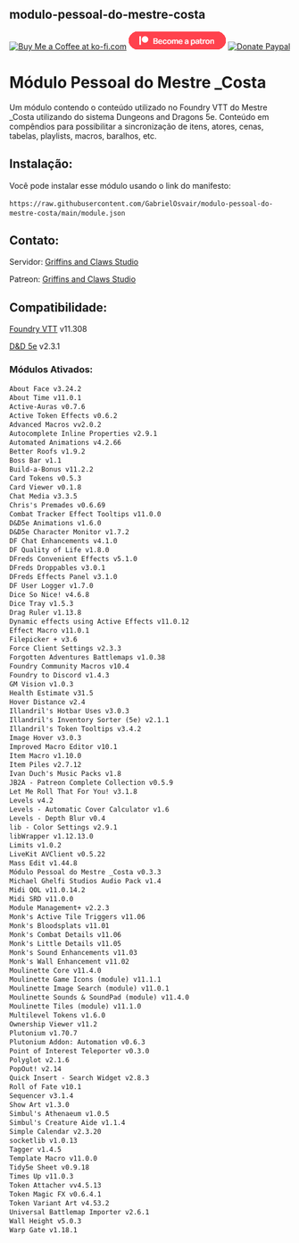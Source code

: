 ## modulo-pessoal-do-mestre-costa

<a href='https://ko-fi.com/O5O5MO0RL' target='_blank'><img height='36' style='border:0px;height:36px;' src='https://storage.ko-fi.com/cdn/kofi1.png?v=3' border='0' alt='Buy Me a Coffee at ko-fi.com' /></a>
[![become a patron](https://github.com/flamewave000/dragonflagon-fvtt/blob/master/.assets/patreon-image.png)](https://www.patreon.com/griffinsandclawsstudio)
[![Donate Paypal](https://www.paypalobjects.com/en_US/i/btn/btn_donate_LG.gif)](https://www.paypal.com/donate/?hosted_button_id=473VQVGUB9HL8)

# Módulo Pessoal do Mestre _Costa

Um módulo contendo o conteúdo utilizado no Foundry VTT do Mestre _Costa utilizando do sistema Dungeons and Dragons 5e. Conteúdo em compêndios para possibilitar a sincronização de itens, atores, cenas, tabelas, playlists, macros, baralhos, etc.

## Instalação:
Você pode instalar esse módulo usando o link do manifesto:

```https://raw.githubusercontent.com/GabrielOsvair/modulo-pessoal-do-mestre-costa/main/module.json```


## Contato:

Servidor: [Griffins and Claws Studio](https://discord.gg/2Tbg9TJt4u)

Patreon: [Griffins and Claws Studio](https://www.patreon.com/griffinsandclawsstudio)


## Compatibilidade:
[Foundry VTT](https://foundryvtt.com/) v11.308

[D&D 5e](https://foundryvtt.com/](https://github.com/foundryvtt/dnd5e)https://github.com/foundryvtt/dnd5e) v2.3.1

### Módulos Ativados:
```
About Face v3.24.2
About Time v11.0.1
Active-Auras v0.7.6
Active Token Effects v0.6.2
Advanced Macros vv2.0.2
Autocomplete Inline Properties v2.9.1
Automated Animations v4.2.66
Better Roofs v1.9.2
Boss Bar v1.1
Build-a-Bonus v11.2.2
Card Tokens v0.5.3
Card Viewer v0.1.8
Chat Media v3.3.5
Chris's Premades v0.6.69
Combat Tracker Effect Tooltips v11.0.0
D&D5e Animations v1.6.0
D&D5e Character Monitor v1.7.2
DF Chat Enhancements v4.1.0
DF Quality of Life v1.8.0
DFreds Convenient Effects v5.1.0
DFreds Droppables v3.0.1
DFreds Effects Panel v3.1.0
DF User Logger v1.7.0
Dice So Nice! v4.6.8
Dice Tray v1.5.3
Drag Ruler v1.13.8
Dynamic effects using Active Effects v11.0.12
Effect Macro v11.0.1
Filepicker + v3.6
Force Client Settings v2.3.3
Forgotten Adventures Battlemaps v1.0.38
Foundry Community Macros v10.4
Foundry to Discord v1.4.3
GM Vision v1.0.3
Health Estimate v31.5
Hover Distance v2.4
Illandril's Hotbar Uses v3.0.3
Illandril's Inventory Sorter (5e) v2.1.1
Illandril's Token Tooltips v3.4.2
Image Hover v3.0.3
Improved Macro Editor v10.1
Item Macro v1.10.0
Item Piles v2.7.12
Ivan Duch's Music Packs v1.8
JB2A - Patreon Complete Collection v0.5.9
Let Me Roll That For You! v3.1.8
Levels v4.2
Levels - Automatic Cover Calculator v1.6
Levels - Depth Blur v0.4
lib - Color Settings v2.9.1
libWrapper v1.12.13.0
Limits v1.0.2
LiveKit AVClient v0.5.22
Mass Edit v1.44.8
Módulo Pessoal do Mestre _Costa v0.3.3
Michael Ghelfi Studios Audio Pack v1.4
Midi QOL v11.0.14.2
Midi SRD v11.0.0
Module Management+ v2.2.3
Monk's Active Tile Triggers v11.06
Monk's Bloodsplats v11.01
Monk's Combat Details v11.06
Monk's Little Details v11.05
Monk's Sound Enhancements v11.03
Monk's Wall Enhancement v11.02
Moulinette Core v11.4.0
Moulinette Game Icons (module) v11.1.1
Moulinette Image Search (module) v11.0.1
Moulinette Sounds & SoundPad (module) v11.4.0
Moulinette Tiles (module) v11.1.0
Multilevel Tokens v1.6.0
Ownership Viewer v11.2
Plutonium v1.70.7
Plutonium Addon: Automation v0.6.3
Point of Interest Teleporter v0.3.0
Polyglot v2.1.6
PopOut! v2.14
Quick Insert - Search Widget v2.8.3
Roll of Fate v10.1
Sequencer v3.1.4
Show Art v1.3.0
Simbul's Athenaeum v1.0.5
Simbul's Creature Aide v1.1.4
Simple Calendar v2.3.20
socketlib v1.0.13
Tagger v1.4.5
Template Macro v11.0.0
Tidy5e Sheet v0.9.18
Times Up v11.0.3
Token Attacher vv4.5.13
Token Magic FX v0.6.4.1
Token Variant Art v4.53.2
Universal Battlemap Importer v2.6.1
Wall Height v5.0.3
Warp Gate v1.18.1
```
